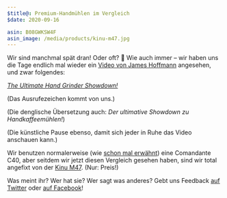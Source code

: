 ```yaml
---
$title@: Premium-Handmühlen im Vergleich
$date: 2020-09-16

asin: B08GWKSW4F
asin_image: /media/products/kinu-m47.jpg
---
```


Wir sind manchmal spät dran! Oder oft? 🤔 Wie auch immer – wir haben uns die Tage endlich mal wieder ein [Video von James Hoffmann](https://www.youtube.com/channel/UCMb0O2CdPBNi-QqPk5T3gsQ) angesehen, und zwar folgendes:

[_The Ultimate Hand Grinder Showdown!_](https://www.youtube.com/watch?v=dn9OuRl1F3k)

(Das Ausrufezeichen kommt von uns.)

(Die denglische Übersetzung auch: _Der ultimative Showdown zu Handkaffeemühlen!_)

(Die künstliche Pause ebenso, damit sich jeder in Ruhe das Video anschauen kann.)

Wir benutzen normalerweise (wie [schon mal erwähnt]([url('/content/posts/20190618.md')])) eine Comandante C40, aber seitdem wir jetzt diesen Vergleich gesehen haben, sind wir total angefixt von der [Kinu M47](https://www.amazon.de/dp/B08GWKSW4F/?tag=hhk-21). (Nur: Preis!)

Was meint ihr? Wer hat sie? Wer sagt was anderes? Gebt uns Feedback [auf Twitter](@@) oder [auf Facebook](@@)!
